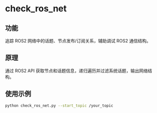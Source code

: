 # check_ros_net

## 功能
追踪 ROS2 网络中的话题、节点发布/订阅关系，辅助调试 ROS2 通信结构。

## 原理
通过 ROS2 API 获取节点和话题信息，递归遍历并过滤系统话题，输出网络结构。

## 使用示例
```bash
python check_ros_net.py --start_topic /your_topic
```
